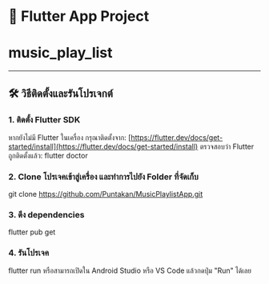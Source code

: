 # 🚀 Flutter App Project
# music_play_list

---

## 🛠 วิธีติดตั้งและรันโปรเจกต์

### 1. ติดตั้ง Flutter SDK
หากยังไม่มี Flutter ในเครื่อง กรุณาติดตั้งจาก: 
[https://flutter.dev/docs/get-started/install](https://flutter.dev/docs/get-started/install)
ตรวจสอบว่า Flutter ถูกติดตั้งแล้ว: flutter doctor 

### 2. Clone โปรเจคเข้าสู่เครื่อง และทำการไปยัง Folder ที่จัดเก็บ
git clone https://github.com/Puntakan/MusicPlaylistApp.git

### 3. ดึง dependencies
flutter pub get

### 4. รันโปรเจค
flutter run หรือสามารถเปิดใน Android Studio หรือ VS Code แล้วกดปุ่ม "Run" ได้เลย
